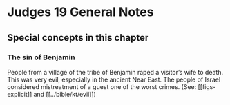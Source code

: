# Judges 19 General Notes
## Special concepts in this chapter

### The sin of Benjamin
People from a village of the tribe of Benjamin raped a visitor’s wife to death. This was very evil, especially in the ancient Near East. The people of Israel considered mistreatment of a guest one of the worst crimes. (See: [[figs-explicit]] and [[../bible/kt/evil]])